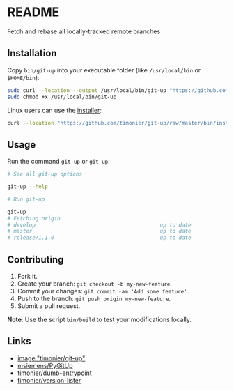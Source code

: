 # README

Fetch and rebase all locally-tracked remote branches

## Installation

Copy `bin/git-up` into your executable folder (like `/usr/local/bin` or `$HOME/bin`):

```sh
sudo curl --location --output /usr/local/bin/git-up "https://github.com/timonier/git-up/raw/master/bin/git-up"
sudo chmod +x /usr/local/bin/git-up
```

Linux users can use the [installer](https://github.com/timonier/git-up/blob/master/bin/installer):

```sh
curl --location "https://github.com/timonier/git-up/raw/master/bin/installer" | sudo sh -s install
```

## Usage

Run the command `git-up` or `git up`:

```sh
# See all git-up options

git-up --help

# Run git-up

git-up
# Fetching origin
# develop                                        up to date
# master                                         up to date
# release/1.1.0                                  up to date
```

## Contributing

1. Fork it.
2. Create your branch: `git checkout -b my-new-feature`.
3. Commit your changes: `git commit -am 'Add some feature'`.
4. Push to the branch: `git push origin my-new-feature`.
5. Submit a pull request.

__Note__: Use the script `bin/build` to test your modifications locally.

## Links

* [image "timonier/git-up"](https://hub.docker.com/r/timonier/git-up/)
* [msiemens/PyGitUp](https://github.com/msiemens/PyGitUp)
* [timonier/dumb-entrypoint](https://github.com/timonier/dumb-entrypoint)
* [timonier/version-lister](https://github.com/timonier/version-lister)
